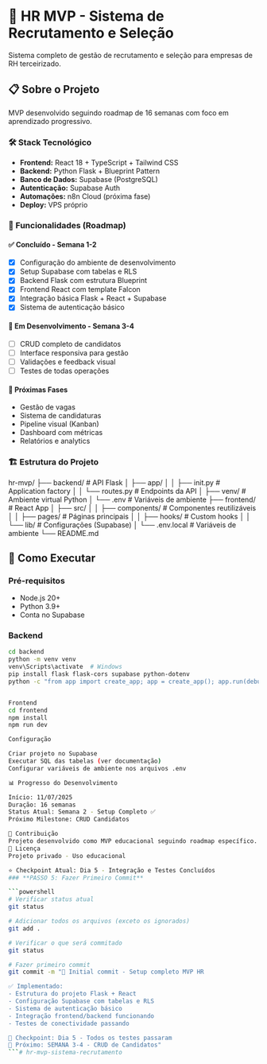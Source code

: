 # 🚀 HR MVP - Sistema de Recrutamento e Seleção

Sistema completo de gestão de recrutamento e seleção para empresas de RH terceirizado.

## 📋 Sobre o Projeto

MVP desenvolvido seguindo roadmap de 16 semanas com foco em aprendizado progressivo.

### 🛠️ Stack Tecnológico

- **Frontend:** React 18 + TypeScript + Tailwind CSS
- **Backend:** Python Flask + Blueprint Pattern
- **Banco de Dados:** Supabase (PostgreSQL)
- **Autenticação:** Supabase Auth
- **Automações:** n8n Cloud (próxima fase)
- **Deploy:** VPS próprio

### 🎯 Funcionalidades (Roadmap)

#### ✅ Concluído - Semana 1-2
- [x] Configuração do ambiente de desenvolvimento
- [x] Setup Supabase com tabelas e RLS
- [x] Backend Flask com estrutura Blueprint
- [x] Frontend React com template Falcon
- [x] Integração básica Flask + React + Supabase
- [x] Sistema de autenticação básico

#### 🚧 Em Desenvolvimento - Semana 3-4
- [ ] CRUD completo de candidatos
- [ ] Interface responsiva para gestão
- [ ] Validações e feedback visual
- [ ] Testes de todas operações

#### 📅 Próximas Fases
- Gestão de vagas
- Sistema de candidaturas
- Pipeline visual (Kanban)
- Dashboard com métricas
- Relatórios e analytics

### 🏗️ Estrutura do Projeto
hr-mvp/
├── backend/                 # API Flask
│   ├── app/
│   │   ├── init.py     # Application factory
│   │   └── routes.py       # Endpoints da API
│   ├── venv/               # Ambiente virtual Python
│   └── .env                # Variáveis de ambiente
├── frontend/               # React App
│   ├── src/
│   │   ├── components/     # Componentes reutilizáveis
│   │   ├── pages/          # Páginas principais
│   │   ├── hooks/          # Custom hooks
│   │   └── lib/            # Configurações (Supabase)
│   └── .env.local          # Variáveis de ambiente
└── README.md
## 🚀 Como Executar

### Pré-requisitos
- Node.js 20+
- Python 3.9+
- Conta no Supabase

### Backend
```bash
cd backend
python -m venv venv
venv\Scripts\activate  # Windows
pip install flask flask-cors supabase python-dotenv
python -c "from app import create_app; app = create_app(); app.run(debug=True)"


Frontend
cd frontend
npm install
npm run dev

Configuração

Criar projeto no Supabase
Executar SQL das tabelas (ver documentação)
Configurar variáveis de ambiente nos arquivos .env

📊 Progresso do Desenvolvimento

Início: 11/07/2025
Duração: 16 semanas
Status Atual: Semana 2 - Setup Completo ✅
Próximo Milestone: CRUD Candidatos

🤝 Contribuição
Projeto desenvolvido como MVP educacional seguindo roadmap específico.
📝 Licença
Projeto privado - Uso educacional

⭐ Checkpoint Atual: Dia 5 - Integração e Testes Concluídos
### **PASSO 5: Fazer Primeiro Commit**

```powershell
# Verificar status atual
git status

# Adicionar todos os arquivos (exceto os ignorados)
git add .

# Verificar o que será commitado
git status

# Fazer primeiro commit
git commit -m "🎉 Initial commit - Setup completo MVP HR

✅ Implementado:
- Estrutura do projeto Flask + React
- Configuração Supabase com tabelas e RLS  
- Sistema de autenticação básico
- Integração frontend/backend funcionando
- Testes de conectividade passando

📍 Checkpoint: Dia 5 - Todos os testes passaram
🎯 Próximo: SEMANA 3-4 - CRUD de Candidatos"
```#   h r - m v p - s i s t e m a - r e c r u t a m e n t o  
 